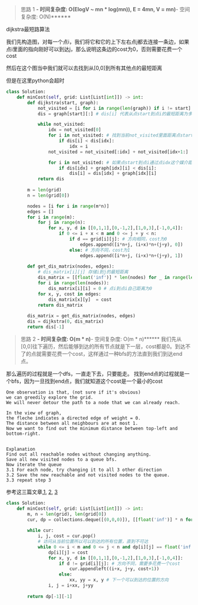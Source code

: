 > 思路 1
******- 时间复杂度: O(ElogV ~ mn * log(mn)), E = 4mn, V = mn)******- 空间复杂度: O(N)******

dijkstra最短路算法

我们先构造图，对每一个点i，我们将它和它的上下左右点j都去连接一条边，如果点i里面的指向刚好可以到达j，那么说明这条边的cost为0，否则需要花费一个cost

然后在这个图当中我们就可以去找到从[0,0]到所有其他点的最短距离

但是在这里python会超时

```python
class Solution:
    def minCost(self, grid: List[List[int]]) -> int:
        def dijkstra(start, graph):
            not_visited = [i for i in range(len(graph)) if i != start]
            dis = graph[start][:] # dis[i] 代表从点start到点i的最短距离为多少

            while not_visited:
                idx = not_visited[0]
                for i in not_visited: # 找到当前not_visited里面距离点start最近的点idx
                    if dis[i] < dis[idx]: 
                        idx = i
                not_visited = not_visited[:idx] + not_visited[idx+1:]

                for i in not_visited: # 如果点start到点i通过点idx这个媒介距离更短的话，就更新
                    if dis[idx] + graph[idx][i] < dis[i]: 
                        dis[i] = dis[idx] + graph[idx][i]
            return dis
        
        m = len(grid)
        n = len(grid[0])

        nodes = [i for i in range(m*n)]
        edges = []
        for i in range(m):
            for j in range(n):
                for x, y, d in [[0,1,1],[0,-1,2],[1,0,3],[-1,0,4]]: 
                    if 0 <= i + x < m and 0 <= j + y < n:
                        if d == grid[i][j]: # 方向相同，cost为0
                            edges.append([i*n+j, (i+x)*n+(j+y), 0])
                        else: # 方向不同，cost为1
                            edges.append([i*n+j, (i+x)*n+(j+y), 1])
                            
        def get_dis_matrix(nodes, edges):
            # dis_matrix[i][j] 存储i到j的最短距离
            dis_matrix = [[float('inf')] * len(nodes) for _ in range(len(nodes))] 
            for i in range(len(nodes)):
                dis_matrix[i][i] = 0 # 点i到点i自己距离为0
            for x, y, cost in edges:
                dis_matrix[x][y]  = cost
            return dis_matrix
                
        dis_matrix = get_dis_matrix(nodes, edges) 
        dis = dijkstra(0, dis_matrix)
        return dis[-1]
```

> 思路 2
******- 时间复杂度: O(m * n)******- 空间复杂度: O(m * n)******
我们先从[0,0]往下遍历，然后能够到达的所有节点就是下一层，cost都是0。到达不了的点就需要花费一个cost，这样通过一种bfs的方法直到我们到达end点。

那么遍历的过程就是一个dfs，一直走下去，只要能走。
找到end点的过程就是一个bfs，因为一旦找到end点，我们就知道这个cost是一个最小的cost


```
One observation is that, (not sure if it's obvious)
we can greedily explore the grid.
We will never detour the path to a node that we can already reach.

In the view of graph,
the fleche indicates a directed edge of weight = 0.
The distance between all neighbours are at most 1.
Now we want to find out the minimum distance between top-left and bottom-right.


Explanation
Find out all reachable nodes without changing anything.
Save all new visited nodes to a queue bfs.
Now iterate the queue
3.1 For each node, try changing it to all 3 other direction
3.2 Save the new reachable and not visited nodes to the queue.
3.3 repeat step 3
```

参考这三篇文章,[1](https://leetcode.com/problems/minimum-cost-to-make-at-least-one-valid-path-in-a-grid/discuss/524828/Python-O(MN)-simple-BFS-with-explanation), [2](https://leetcode.com/problems/minimum-cost-to-make-at-least-one-valid-path-in-a-grid/discuss/524886/JavaC%2B%2BPython-BFS-and-DFS), [3](https://leetcode.com/problems/minimum-cost-to-make-at-least-one-valid-path-in-a-grid/discuss/524820/Java-2-different-solutions-Clean-code)

```python
class Solution:
    def minCost(self, grid: List[List[int]]) -> int:
        m, n = len(grid), len(grid[0])
        cur, dp = collections.deque([(0,0,0)]), [[float('inf')] * n for _ in range(m)]
        
        while cur:
            i, j, cost = cur.pop()
            # 访问从当前位置所以可以到达的所有位置，直到不可达
            while 0 <= i < m and 0 <= j < n and dp[i][j] == float('inf'): 
                dp[i][j] = cost
                for x, y, d in [[0,1,1],[0,-1,2],[1,0,3],[-1,0,4]]: 
                    if d != grid[i][j]: # 方向不同，需要多花费一个cost
                        cur.appendleft((i+x, j+y, cost+1))
                    else:
                        xx, yy = x, y # 下一个可以到达的位置的方向
                i, j = i+xx, j+yy
                        
        return dp[-1][-1] 
```
